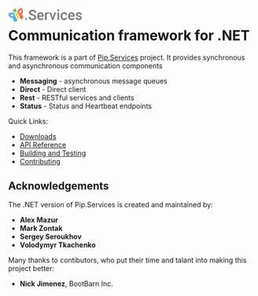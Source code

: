 # <img src="https://github.com/pip-services/pip-services/raw/master/design/Logo.png" alt="Pip.Services Logo" style="max-width:30%"> <br/> Communication framework for .NET

This framework is a part of [Pip.Services](https://github.com/pip-services/pip-services) project.
It provides synchronous and asynchronous communication components 

- **Messaging** - asynchronous message queues
- **Direct** - Direct client
- **Rest** - RESTful services and clients
- **Status** - Status and Heartbeat endpoints

Quick Links:

* [Downloads](https://github.com/pip-services/pip-services-net-dotnet/blob/master/doc/Downloads.md)
* [API Reference](http://htmlpreview.github.io/?https://github.com/pip-services/pip-services-net-dotnet/blob/master/doc/api/index.html)
* [Building and Testing](https://github.com/pip-services/pip-services-net-dotnet/blob/master/doc/Development.md)
* [Contributing](https://github.com/pip-services/pip-services-net-dotnet/blob/master/doc/Development.md/#contrib)

## Acknowledgements

The .NET version of Pip.Services is created and maintained by:
- **Alex Mazur**
- **Mark Zontak**
- **Sergey Seroukhov**
- **Volodymyr Tkachenko**

Many thanks to contibutors, who put their time and talant into making this project better:
- **Nick Jimenez**, BootBarn Inc.
